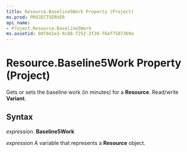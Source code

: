 ```yaml
---
title: Resource.Baseline5Work Property (Project)
ms.prod: PROJECTSERVER
api_name:
- Project.Resource.Baseline5Work
ms.assetid: 0df841e3-9c88-f252-2f30-f64f7507369a
---
```



# Resource.Baseline5Work Property (Project)

Gets or sets the baseline work (in minutes) for a  **Resource**. Read/write **Variant**.


## Syntax

 _expression_. **Baseline5Work**

 _expression_ A variable that represents a **Resource** object.


